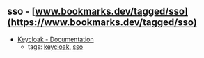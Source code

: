 sso - [www.bookmarks.dev/tagged/sso](https://www.bookmarks.dev/tagged/sso) 
---
* [Keycloak - Documentation](http://www.keycloak.org/documentation.html)
    * tags: [keycloak](../tags/keycloak.md), [sso](../tags/sso.md)
